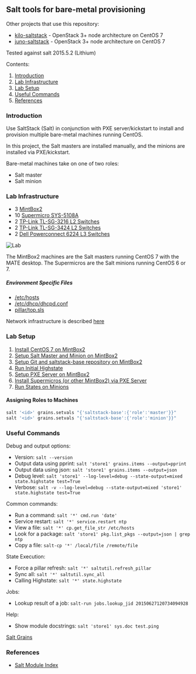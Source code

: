 ## Salt tools for bare-metal provisioning

Other projects that use this repository:
- [kilo-saltstack](https://github.com/dkilcy/kilo-saltstack) - OpenStack 3+ node architecture on CentOS 7
- [juno-saltstack](https://github.com/dkilcy/juno-saltstack) - OpenStack 3+ node architecture on CentOS 7

Tested against salt 2015.5.2 (Lithium)

Contents:
1. [Introduction](#introduction)
2. [Lab Infrastructure](#lab-infrastructure)
3. [Lab Setup](#labsetup)
4. [Useful Commands](#useful-commands)
5. [References](#references)

### Introduction

Use SaltStack (Salt) in conjunction with PXE server/kickstart to install and provision multiple bare-metal machines running CentOS.

In this project, the Salt masters are installed manually, and the minions are installed via PXE/kickstart.  

Bare-metal machines take on one of two roles:
- Salt master 
- Salt minion 

### Lab Infrastructure

- 3 [MintBox2](http://www.fit-pc.com/web/products/mintbox/mintbox-2/)
- 10 [Supermicro SYS-5108A](http://www.newegg.com/Product/Product.aspx?Item=N82E16816101837)
- 2 [TP-Link TL-SG-3216 L2 Switches](http://www.tp-link.com/lk/products/details/cat-39_TL-SG3216.html)
- 2 [TP-Link TL-SG-3424 L2 Switches](http://www.tp-link.com/lk/products/details/cat-39_TL-SG3424.html)
- 2 [Dell Powerconnect 6224 L3 Switches](http://www.dell.com/us/business/p/powerconnect-6200-series/pd)

![Lab](notes/lab1.jpg "Lab")

The MintBox2 machines are the Salt masters running CentOS 7 with the MATE desktop.  The Supermicros are the Salt minions running CentOS 6 or 7.

##### Environment Specific Files

- [/etc/hosts](states/network/files/hosts)
- [/etc/dhcp/dhcpd.conf](states/pxeserver/files/dhcpd.conf)
- [pillar/top.sls](pillar/top.sls)

Network infrastructure is described [here](notes/network-setup.md)

### Lab Setup

1. [Install CentOS 7 on MintBox2](notes/centos-7-manual.md)
1. [Setup Salt Master and Minion on MintBox2](notes/setup-salt.md) 
1. [Setup Git and saltstack-base repository on MintBox2](notes/saltstack-base-setup.md)
1. [Run Initial Highstate](notes/highstate.md)
1. [Setup PXE Server on MintBox2](states/pxeserver/README.md)
1. [Install Supermicros (or other MintBox2) via PXE Server](notes/pxe-install.md)
1. [Run States on Minions](notes/run-states.md)

#### Assigning Roles to Machines

 ```bash
salt '<id>' grains.setvals "{'saltstack-base':{'role':'master'}}"
salt '<id>' grains.setvals "{'saltstack-base':{'role':'minion'}}"
```

### Useful Commands

Debug and output options:
- Version: `salt --version`
- Output data using pprint: `salt 'store1' grains.items --output=pprint`
- Output data using json: `salt 'store1' grains.items --output=json`
- Debug level: `salt 'store1' --log-level=debug --state-output=mixed state.highstate test=True`
- Verbose: `salt -v --log-level=debug --state-output=mixed 'store1' state.highstate test=True`

Common commands:
- Run a command: `salt '*' cmd.run 'date'`
- Service restart: `salt '*' service.restart ntp`
- View a file: `salt '*' cp.get_file_str /etc/hosts`
- Look for a package: `salt 'store1' pkg.list_pkgs --output=json | grep ntp`
- Copy a file: `salt-cp '*' /local/file /remote/file`

State Execution:
- Force a pillar refresh:  `salt '*' saltutil.refresh_pillar`
- Sync all: `salt '*' saltutil.sync_all`
- Calling Highstate: `salt '*' state.highstate`

Jobs:
- Lookup result of a job: `salt-run jobs.lookup_jid 20150627120734094928`

Help:
- Show module docstrings: `salt 'store1' sys.doc test.ping`

[Salt Grains](notes/grains.md)

### References

- [Salt Module Index](http://docs.saltstack.com/en/latest/salt-modindex.html)

 
